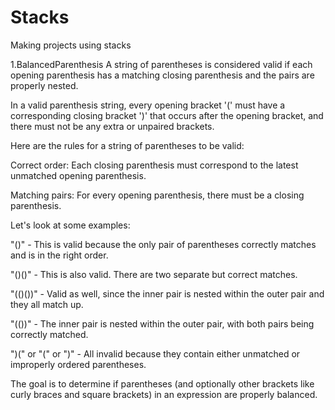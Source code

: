 # Stacks

Making projects using stacks

1.BalancedParenthesis
A string of parentheses is considered valid if each opening parenthesis has a matching closing parenthesis and the pairs are properly nested. 

In a valid parenthesis string, every opening bracket '(' must have a corresponding closing bracket ')' that occurs after the opening bracket, and there must not be any extra or unpaired brackets.

Here are the rules for a string of parentheses to be valid:

Correct order: Each closing parenthesis must correspond to the latest unmatched opening parenthesis.

Matching pairs: For every opening parenthesis, there must be a closing parenthesis.

Let's look at some examples:

"()" - This is valid because the only pair of parentheses correctly matches and is in the right order.

"()()" - This is also valid. There are two separate but correct matches.

"(()())" - Valid as well, since the inner pair is nested within the outer pair and they all match up.

"(())" - The inner pair is nested within the outer pair, with both pairs being correctly matched.

")(" or "(" or ")" - All invalid because they contain either unmatched or improperly ordered parentheses.

The goal is to determine if parentheses (and optionally other brackets like curly braces and square brackets) in an expression are properly balanced.
